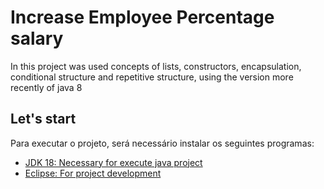# Increase Employee Percentage salary

In this project was used concepts of lists, constructors, encapsulation, conditional structure and repetitive structure, using the version more recently of java 8

## Let's start

Para executar o projeto, será necessário instalar os seguintes programas:

- [JDK 18: Necessary for execute java project](https://www.oracle.com/java/technologies/javase/jdk18-archive-downloads.html)
- [Eclipse: For project development](https://www.eclipse.org/downloads/download.php?file=/oomph/epp/2022-09/R/eclipse-inst-jre-win64.exe)

